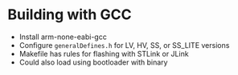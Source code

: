 # Building with GCC

- Install arm-none-eabi-gcc
- Configure `generalDefines.h` for LV, HV, SS, or SS_LITE versions
- Makefile has rules for flashing with STLink or JLink
- Could also load using bootloader with binary